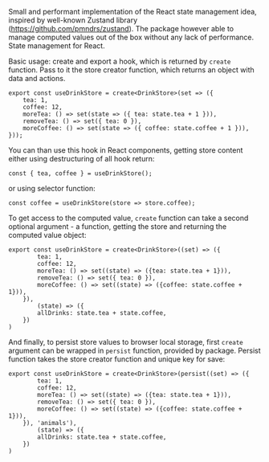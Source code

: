 Small and performant implementation of the React state management idea,
inspired by well-known Zustand library (https://github.com/pmndrs/zustand).
The package however able to manage computed values out of the box without any 
lack of performance.
State management for React.

Basic usage: create and export a hook, which is returned by `create` function.
Pass to it the store creator function,
which returns an object with data and actions.
```
export const useDrinkStore = create<DrinkStore>(set => ({
    tea: 1,
    coffee: 12,
    moreTea: () => set(state => ({ tea: state.tea + 1 })),
    removeTea: () => set({ tea: 0 }),
    moreCoffee: () => set(state => ({ coffee: state.coffee + 1 })),
}));
```

You can than use this hook in React components, getting store content either using
destructuring of all hook return:

`const { tea, coffee } = useDrinkStore();`

or using selector function:

`const coffee = useDrinkStore(store => store.coffee);`

To get access to the computed value, `create` function can take a second optional
argument - a function, getting the store and returning the computed value object:
```
export const useDrinkStore = create<DrinkStore>((set) => ({
        tea: 1,
        coffee: 12,
        moreTea: () => set((state) => ({tea: state.tea + 1})),
        removeTea: () => set({ tea: 0 }),
        moreCoffee: () => set((state) => ({coffee: state.coffee + 1})),
    }),
        (state) => ({
        allDrinks: state.tea + state.coffee,
    })
)
```
And finally, to persist store values to browser local storage, first `create` argument
can be wrapped in `persist` function, provided by package. Persist function takes the
store creator function and unique key for save:
```
export const useDrinkStore = create<DrinkStore>(persist((set) => ({
        tea: 1,
        coffee: 12,
        moreTea: () => set((state) => ({tea: state.tea + 1})),
        removeTea: () => set({ tea: 0 }),
        moreCoffee: () => set((state) => ({coffee: state.coffee + 1})),
    }), 'animals'),
        (state) => ({
        allDrinks: state.tea + state.coffee,
    })
)
```
